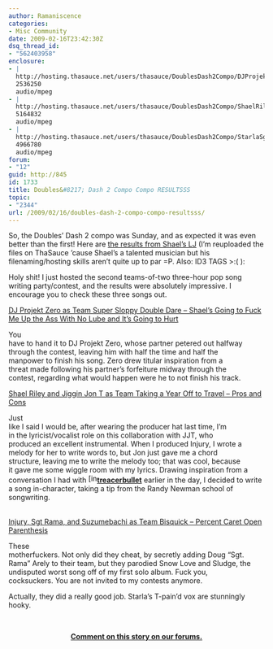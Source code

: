 ```yaml
---
author: Ramaniscence
categories:
- Misc Community
date: 2009-02-16T23:42:30Z
dsq_thread_id:
- "562403958"
enclosure:
- |
  http://hosting.thasauce.net/users/thasauce/DoublesDash2Compo/DJProjektZeroAsTeamSuperSloppyDoubleDate-ShaelsGonnaFuckMeUpTheAssWithNoLubeAndItsGoingToHurt.mp3
  2536250
  audio/mpeg
- |
  http://hosting.thasauce.net/users/thasauce/DoublesDash2Compo/ShaelRileyAndJigginJonTAsTeamTakingAYearOffToTravel-Prosand%20Cons.mp3
  5164832
  audio/mpeg
- |
  http://hosting.thasauce.net/users/thasauce/DoublesDash2Compo/StarlaSgtRamaAndSuzemebachiAsTeamBisquick-PercentCaretOpenParenthesis_RTS.mp3
  4966780
  audio/mpeg
forum:
- "12"
guid: http://845
id: 1733
title: Doubles&#8217; Dash 2 Compo Compo RESULTSSS
topic:
- "2344"
url: /2009/02/16/doubles-dash-2-compo-compo-resultsss/
---
```


So, the Doubles&#8217; Dash 2 compo was Sunday, and as expected it was even better than the first! Here are <a href="http://shaelbopp.livejournal.com/702531.html" target="_blank">the results from Shael&#8217;s LJ</a> (I&#8217;m reuploaded the files on ThaSauce &#8217;cause Shael&#8217;s a talented musician but his filenaming/hosting skills aren&#8217;t quite up to par =P. Also: ID3 TAGS >:( ):

<div class="quoted-text">
  Holy shit! I just hosted the second teams-of-two three-hour pop song<br /> writing party/contest, and the results were absolutely impressive. I<br /> encourage you to check these three songs out.
</div>

<div class="quoted-text">
  <p>
    <a href="http://hosting.thasauce.net/users/thasauce/DoublesDash2Compo/DJProjektZeroAsTeamSuperSloppyDoubleDate-ShaelsGonnaFuckMeUpTheAssWithNoLubeAndItsGoingToHurt.mp3" target="_blank">DJ Projekt Zero as Team Super Sloppy Double Dare &#8211; Shael&#8217;s Going to Fuck Me Up the Ass With No Lube and It&#8217;s Going to Hurt</a>
  </p>
  
  <p>
    You<br /> have to hand it to DJ Projekt Zero, whose partner petered out halfway<br /> through the contest, leaving him with half the time and half the<br /> manpower to finish his song. Zero drew titular inspiration from a<br /> threat made following his partner&#8217;s forfeiture midway through the<br /> contest, regarding what would happen were he to not finish his track.
  </p>
  
  <p>
    <a href="http://hosting.thasauce.net/users/thasauce/DoublesDash2Compo/ShaelRileyAndJigginJonTAsTeamTakingAYearOffToTravel-Prosand%20Cons.mp3" target="_self">Shael Riley and Jiggin Jon T as Team Taking a Year Off to Travel &#8211; Pros and Cons</a>
  </p>
  
  <p>
    Just<br /> like I said I would be, after wearing the producer hat last time, I&#8217;m<br /> in the lyricist/vocalist role on this collaboration with JJT, who<br /> produced an excellent instrumental. When I produced Injury, I wrote a<br /> melody for her to write words to, but Jon just gave me a chord<br /> structure, leaving me to write the melody too; that was cool, because<br /> it gave me some wiggle room with my lyrics. Drawing inspiration from a<br /> conversation I had with <span class="ljuser"><a href="http://treacerbullet.livejournal.com/profile"><img class="ContextualPopup" src="http://p-stat.livejournal.com/img/userinfo.gif" alt="[info]" width="17" height="17" border="0" /></a><a href="http://treacerbullet.livejournal.com/"><strong>treacerbullet</strong></a></span> earlier in the day, I decided to write a song in-character, taking a tip from the Randy Newman school of songwriting.
  </p>
  
  <p>
    <a href="http://hosting.thasauce.net/users/thasauce/DoublesDash2Compo/StarlaSgtRamaAndSuzemebachiAsTeamBisquick-PercentCaretOpenParenthesis_RTS.mp3" target="_self"><br /> Injury, Sgt Rama, and Suzumebachi as Team Bisquick &#8211; Percent Caret Open Parenthesis</a>
  </p>
  
  <p>
    These<br /> motherfuckers. Not only did they cheat, by secretly adding Doug &#8220;Sgt.<br /> Rama&#8221; Arely to their team, but they parodied Snow Love and Sludge, the<br /> undisputed worst song off of my first solo album. Fuck you,<br /> cocksuckers. You are not invited to my contests anymore.
  </p>
  
  <p>
    Actually, they did a really good job. Starla&#8217;s T-pain&#8217;d vox are stunningly hooky.
  </p>
</div>

&nbsp;

<div align="center">
  <strong><a href="http://forums.thasauce.net/viewtopic.php?t=1861">Comment on this story on our forums.</a></strong>
</div>